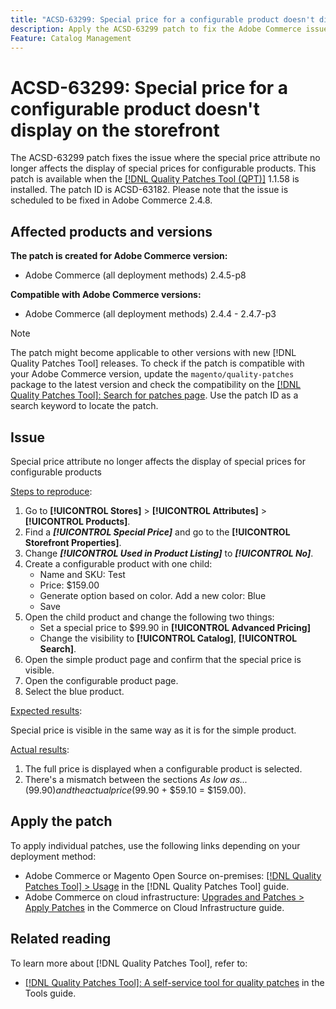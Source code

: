 ```yaml
---
title: "ACSD-63299: Special price for a configurable product doesn't display on the storefront"
description: Apply the ACSD-63299 patch to fix the Adobe Commerce issue where the special price attribute no longer affects the display of special prices for configurable products.
Feature: Catalog Management
---
```


# ACSD-63299: Special price for a configurable product doesn't display on the storefront

The ACSD-63299 patch fixes the issue where the special price attribute no longer affects the display of special prices for configurable products. This patch is available when the [[!DNL Quality Patches Tool (QPT)]](/help/tools/quality-patches-tool/quality-patches-tool-to-self-serve-quality-patches.md) 1.1.58 is installed. The patch ID is ACSD-63182. Please note that the issue is scheduled to be fixed in Adobe Commerce 2.4.8.

## Affected products and versions

**The patch is created for Adobe Commerce version:**

* Adobe Commerce (all deployment methods) 2.4.5-p8

**Compatible with Adobe Commerce versions:**

* Adobe Commerce (all deployment methods) 2.4.4 - 2.4.7-p3

>[!NOTE]
>
>The patch might become applicable to other versions with new [!DNL Quality Patches Tool] releases. To check if the patch is compatible with your Adobe Commerce version, update the `magento/quality-patches` package to the latest version and check the compatibility on the [[!DNL Quality Patches Tool]: Search for patches page](https://experienceleague.adobe.com/tools/commerce-quality-patches/index.html). Use the patch ID as a search keyword to locate the patch.

## Issue

Special price attribute no longer affects the display of special prices for configurable products 

<u>Steps to reproduce</u>:

1. Go to **[!UICONTROL Stores]** > **[!UICONTROL Attributes]** > **[!UICONTROL Products]**. 
1. Find a ***[!UICONTROL Special Price]*** and go to the **[!UICONTROL Storefront Properties]**.
1. Change ***[!UICONTROL Used in Product Listing]*** to ***[!UICONTROL No]***.
1. Create a configurable product with one child:
    * Name and SKU: Test
    * Price: $159.00
    * Generate option based on color. Add a new color: Blue
    * Save
1. Open the child product and change the following two things:
    * Set a special price to $99.90 in **[!UICONTROL Advanced Pricing]**
    * Change the visibility to **[!UICONTROL Catalog]**, **[!UICONTROL Search]**.
1. Open the simple product page and confirm that the special price is visible.
1. Open the configurable product page. 
1. Select the blue product.

<u>Expected results</u>:

Special price is visible in the same way as it is for the simple product.

<u>Actual results</u>:

1. The full price is displayed when a configurable product is selected.
1. There's a mismatch between the sections *As low as...* ($99.90) and the actual price ($99.90 + $59.10 = $159.00).

## Apply the patch

To apply individual patches, use the following links depending on your deployment method:

* Adobe Commerce or Magento Open Source on-premises: [[!DNL Quality Patches Tool] > Usage](/help/tools/quality-patches-tool/usage.md) in the [!DNL Quality Patches Tool] guide.
* Adobe Commerce on cloud infrastructure: [Upgrades and Patches > Apply Patches](https://experienceleague.adobe.com/docs/commerce-cloud-service/user-guide/develop/upgrade/apply-patches.html) in the Commerce on Cloud Infrastructure guide.

## Related reading

To learn more about [!DNL Quality Patches Tool], refer to:

* [[!DNL Quality Patches Tool]: A self-service tool for quality patches](/help/tools/quality-patches-tool/quality-patches-tool-to-self-serve-quality-patches.md) in the Tools guide.
